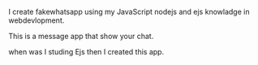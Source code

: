 I create fakewhatsapp using my JavaScript nodejs and ejs knowladge in webdevlopment.

This is a message app that show your chat.

when was I studing Ejs then I created this app.

